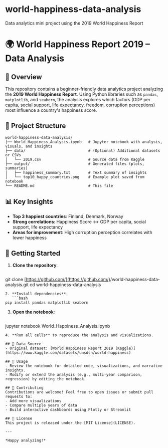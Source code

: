 # world-happiness-data-analysis
Data analytics mini project using the 2019 World Happiness Report

# 🌍 World Happiness Report 2019 – Data Analysis

## 📖 Overview

This repository contains a beginner-friendly data analytics project analyzing the **2019 World Happiness Report**. Using Python libraries such as `pandas`, `matplotlib`, and `seaborn`, the analysis explores which factors (GDP per capita, social support, life expectancy, freedom, corruption perceptions) most influence a country's happiness score.

## 🚀 Project Structure

```
world-happiness-data-analysis/
├── World_Happiness_Analysis.ipynb   # Jupyter notebook with analysis, visuals, and insights
├── data/                            # (Optional) Additional datasets or CSVs
│   └── 2019.csv                     # Source data from Kaggle
├── output/                          # Generated files (plots, summaries)
│   ├── happiness_summary.txt        # Text summary of insights
│   └── top10_happy_countries.png    # Example plot saved from notebook
└── README.md                        # This file
```

## 📊 Key Insights

* **Top 3 happiest countries**: Finland, Denmark, Norway
* **Strong correlations**: Happiness Score ↔ GDP per capita, social support, life expectancy
* **Areas for improvement**: High corruption perception correlates with lower happiness

## 🔧 Getting Started

1. **Clone the repository**:

   ```bash
   ```

git clone [https://github.com/](https://github.com/)<your-username>/world-happiness-data-analysis.git
cd world-happiness-data-analysis

````
2. **Install dependencies**:
   ```bash
pip install pandas matplotlib seaborn
````

3. **Open the notebook**:

   ```bash
   ```

jupyter notebook World\_Happiness\_Analysis.ipynb

```
4. **Run all cells** to reproduce the analysis and visualizations.

## 📁 Data Source
- Original dataset: [World Happiness Report 2019 (Kaggle)](https://www.kaggle.com/datasets/unsdsn/world-happiness)

## 📝 Usage
- Review the notebook for detailed code, visualizations, and narrative insights.
- Modify or extend the analysis (e.g., multi-year comparison, regression) by editing the notebook.

## 🤝 Contributing
Contributions are welcome! Feel free to open issues or submit pull requests to:
- Add more visualizations
- Compare multiple years of data
- Build interactive dashboards using Plotly or Streamlit

## 📜 License
This project is released under the [MIT License](LICENSE).

---

*Happy analyzing!*

```
